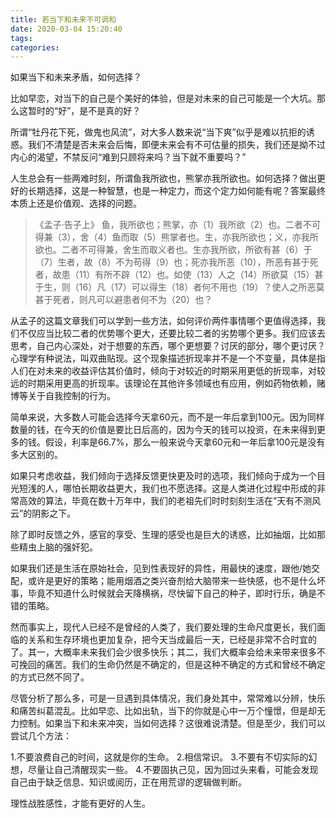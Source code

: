 ```yaml
---
title: 若当下和未来不可调和
date: 2020-03-04 15:20:40
tags:
categories:
---
```

如果当下和未来矛盾，如何选择？

比如早恋，对当下的自己是个美好的体验，但是对未来的自己可能是一个大坑。那么这暂时的“好”，是不是真的好？

所谓“牡丹花下死，做鬼也风流”，对大多人数来说“当下爽”似乎是难以抗拒的诱惑。我们不清楚是否未来会后悔，即便未来会有不可估量的损失，我们还是拗不过内心的渴望，不禁反问“难到只顾将来吗？当下就不重要吗？”

人生总会有一些两难时刻，所谓鱼我所欲也，熊掌亦我所欲也。如何选择？做出更好的长期选择，这是一种智慧，也是一种定力，而这个定力如何能有呢？答案最终本质上还是价值观、选择的问题。

>《孟子·告子上》
鱼，我所欲也；熊掌，亦（1）我所欲（2）也。二者不可得兼（3），舍（4）鱼而取（5）熊掌者也。生，亦我所欲也；义，亦我所欲也。二者不可得兼，舍生而取义者也。生亦我所欲，所欲有甚（6）于（7）生者，故（8）不为苟得（9）也；死亦我所恶（10），所恶有甚于死者，故患（11）有所不辟（12）也。如使（13）人之（14）所欲莫（15）甚于生，则（16）凡（17）可以得生（18）者何不用也（19）？使人之所恶莫甚于死者，则凡可以避患者何不为（20）也？

从孟子的这篇文章我们可以学到一些方法，如何评价两件事情哪个更值得选择，我们不仅应当比较二者的优势哪个更大，还要比较二者的劣势哪个更多。我们应该去思考，自己内心深处，对于想要的东西，哪个更想要？讨厌的部分，哪个更讨厌？心理学有种说法，叫双曲贴现。这个现象描述折现率并不是一个不变量，具体是指人们在对未来的收益评估其价值时，倾向于对较近的时期采用更低的折现率，对较远的时期采用更高的折现率。该理论在其他许多领域也有应用，例如药物依赖，赌博等关于自我控制的行为。

简单来说，大多数人可能会选择今天拿60元，而不是一年后拿到100元。因为同样数量的钱，在今天的价值是要比日后高的，因为今天的钱可以投资，在未来得到更多的钱。假设，利率是66.7%，那么一般来说今天拿60元和一年后拿100元是没有多大区别的。

如果只考虑收益，我们倾向于选择反馈更快更及时的选项，我们倾向于成为一个目光短浅的人，哪怕长期收益更大，我们也不愿选择。这是人类进化过程中形成的非常高效的算法，毕竟在数十万年中，我们的老祖先们时时刻刻生活在”天有不测风云”的阴影之下。

除了即时反馈之外，感官的享受、生理的感受也是巨大的诱惑，比如抽烟，比如那些精虫上脑的强奸犯。

如果我们还是生活在原始社会，见到性表现好的异性，用最快的速度，跟他/她交配，或许是更好的策略；能用烟酒之类兴奋剂给大脑带来一些快感，也不是什么坏事，毕竟不知道什么时候就会天降横祸，尽快留下自己的种子，即时行乐，确是不错的策略。

然而事实上，现代人已经不是曾经的人类了，我们要处理的生命尺度更长，我们面临的关系和生存环境也更加复杂，把今天当成最后一天，已经是非常不合时宜的了。其一，大概率未来我们会少很多快乐；其二，我们大概率会给未来带来很多不可挽回的痛苦。我们的生命仍然是不确定的，但是这种不确定的方式和曾经不确定的方式已然不同了。

尽管分析了那么多，可是一旦遇到具体情况，我们身处其中，常常难以分辨，快乐和痛苦纠葛混乱。比如早恋、比如出轨，当下的你就是心中一万个憧憬，但是却无力控制。如果当下和未来冲突，当如何选择？这很难说清楚。但是至少，我们可以尝试几个方法：

1.不要浪费自己的时间，这就是你的生命。
2.相信常识。
3.不要有不切实际的幻想，尽量让自己清醒现实一些。
4.不要固执己见，因为回过头来看，可能会发现自己由于缺乏信息、知识或阅历，正在用荒谬的逻辑做判断。

理性战胜感性，才能有更好的人生。
